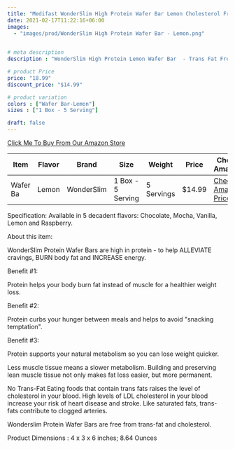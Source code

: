 ```yaml
---
title: "Medifast WonderSlim High Protein Wafer Bar Lemon Cholesterol Free"
date: 2021-02-17T11:22:16+06:00
images: 
  - "images/prod/WonderSlim High Protein Wafer Bar - Lemon.png"
  

# meta description
description : "WonderSlim High Protein Lemon Wafer Bar  - Trans Fat Free, Aspartame Free, Cholesterol Free - (5 servings/box)"

# product Price
price: "18.99"
discount_price: "$14.99"

# product variation
colors : ["Wafer Bar-Lemon"]
sizes : ["1 Box - 5 Serving"]

draft: false
---
```


[Click Me To Buy From Our Amazon Store](https://amzn.to/3udVykr)

|Item|Flavor|Brand|Size|Weight|Price|Check Amazon|
|----|------|------|------|------|-----|--------|
|Wafer Ba|Lemon|WonderSlim|1 Box - 5 Serving|5 Servings|$14.99|[Check Amazon Price](https://amzn.to/3udVykr)|


Specification: Available in 5 decadent flavors: Chocolate, Mocha, Vanilla, Lemon and Raspberry.  


About this item:

WonderSlim Protein Wafer Bars are high in protein - to help ALLEVIATE cravings, BURN body fat and INCREASE energy.

Benefit #1:

Protein helps your body burn fat instead of muscle for a healthier weight loss.

Benefit #2:

Protein curbs your hunger between meals and helps to avoid "snacking temptation".

Benefit #3:

Protein supports your natural metabolism so you can lose weight quicker.

Less muscle tissue means a slower metabolism. Building and preserving lean muscle tissue not only makes fat loss easier, but more permanent.

No Trans-Fat
Eating foods that contain trans fats raises the level of cholesterol in your blood. High levels of LDL cholesterol in your blood increase your risk of heart disease and stroke. Like saturated fats, trans-fats contribute to clogged arteries.

Wonderslim Protein Wafer Bars are free from trans-fat and cholesterol.

Product Dimensions : 4 x 3 x 6 inches; 8.64 Ounces